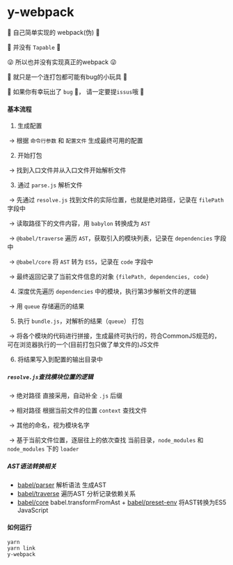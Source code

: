# y-webpack
🤡 自己简单实现的 webpack(伪) 🤡

🤣 并没有 `Tapable` 🤣

😜 所以也并没有实现真正的webpack 😜

🤖 就只是一个连打包都可能有bug的小玩具 🤖

🙏 如果你有幸玩出了 `bug` 💩， 请一定要提`issus`哦 🙏

#### 基本流程

1. 生成配置
  
  ​	-> 根据 `命令行参数` 和 `配置文件` 生成最终可用的配置
  
2. 开始打包

  ​	-> 找到入口文件并从入口文件开始解析文件

3. 通过 `parse.js` 解析文件

  ​	-> 先通过 `resolve.js` 找到文件的实际位置，也就是绝对路径，记录在 `filePath` 字段中

  ​	-> 读取路径下的文件内容，用 `babylon` 转换成为 `AST`

  ​	-> `@babel/traverse` 遍历 `AST`，获取引入的模块列表，记录在 `dependencies` 字段中

  ​	-> `@babel/core` 将 `AST` 转为 `ES5`，记录在 `code` 字段中

  ​	-> 最终返回记录了当前文件信息的对象 `{filePath, dependencies, code}`

4. 深度优先遍历 `dependencies` 中的模块，执行第3步解析文件的逻辑

  ​	-> 用 `queue` 存储遍历的结果

5. 执行 `bundle.js`，对解析的结果（`queue`） 打包

  ​	-> 将各个模块的代码进行拼接，生成最终可执行的，符合CommonJS规范的，可在浏览器执行的一个(目前打包只做了单文件的)JS文件

6. 将结果写入到配置的输出目录中

   

##### `resolve.js`查找模块位置的逻辑

​		-> 绝对路径 直接采用，自动补全 `.js` 后缀

​		-> 相对路径 根据当前文件的位置 `context` 查找文件

​		-> 其他的命名，视为模块名字

​				-> 基于当前文件位置，逐层往上的依次查找 当前目录，`node_modules` 和 `node_modules` 下的 `loader`

##### AST语法转换相关

- [babel/parser](https://babeljs.io/docs/en/babel-parser) 解析语法 生成AST
- [babel/traverse](https://babeljs.io/docs/en/babel-traverse) 遍历AST 分析记录依赖关系
- [babel/core](https://babeljs.io/docs/en/babel-core) babel.transformFromAst + [babel/preset-env](https://babeljs.io/docs/en/babel-preset-env) 将AST转换为ES5 JavaScript

#### 如何运行

```shell
yarn
yarn link
y-webpack
```
